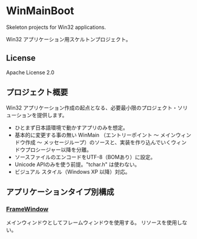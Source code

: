 # WinMainBoot

Skeleton projects for Win32 applications.

Win32 アプリケーション用スケルトンプロジェクト。

## License

Apache License 2.0

## プロジェクト概要

Win32 アプリケーション作成の起点となる、必要最小限のプロジェクト・ソリューションを提供します。

- ひとまず日本語環境で動かすアプリのみを想定。
- 基本的に変更する事の無い WinMain （エントリーポイント ～ メインウィンドウ作成 ～ メッセージループ）のソースと、実装を作り込んでいくウィンドウプロシージャー以降を分離。
- ソースファイルのエンコードをUTF-8（BOMあり）に設定。
- Unicode APIのみを使う前提。"tchar.h" は使わない。
- ビジュアル スタイル（Windows XP 以降）対応。

## アプリケーションタイプ別構成

### [FrameWindow](FrameWindow/README.md)
メインウィンドウとしてフレームウィンドウを使用する。
リソースを使用しない。

